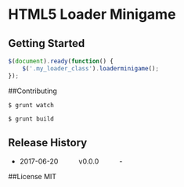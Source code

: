 # HTML5 Loader Minigame


## Getting Started

```js
$(document).ready(function() {
    $('.my_loader_class').loaderminigame();
});
```

##Contributing

```shell
$ grunt watch
```

```shell
$ grunt build
```

## Release History

 * 2017-06-20   v0.0.0   -

##License
MIT